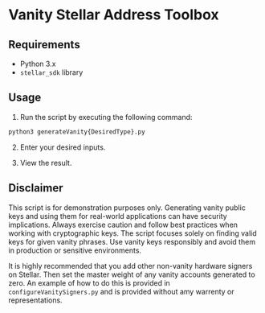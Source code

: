 # Vanity Stellar Address Toolbox

## Requirements

- Python 3.x
- `stellar_sdk` library

## Usage

1. Run the script by executing the following command:

```bash
python3 generateVanity{DesiredType}.py
```

2. Enter your desired inputs.

3. View the result.

## Disclaimer

This script is for demonstration purposes only. Generating vanity public keys and using them for real-world applications can have security implications. Always exercise caution and follow best practices when working with cryptographic keys. The script focuses solely on finding valid keys for given vanity phrases. Use vanity keys responsibly and avoid them in production or sensitive environments. 

It is highly recommended that you add other non-vanity hardware signers on Stellar. Then set the master weight of any vanity accounts generated to zero. An example of how to do this is provided in `configureVanitySigners.py` and is provided without amy warrenty or representations.
